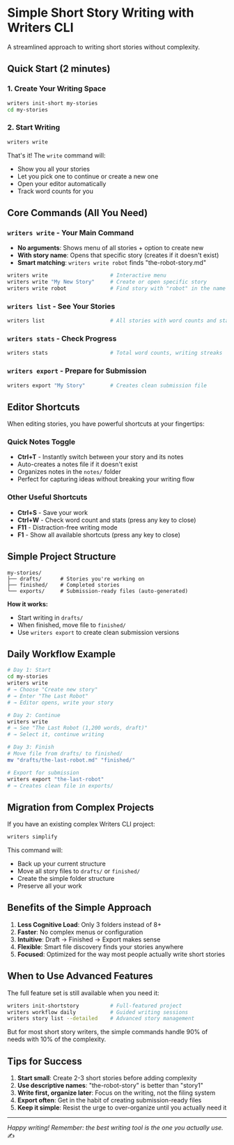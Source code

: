 # Simple Short Story Writing with Writers CLI

A streamlined approach to writing short stories without complexity.

## Quick Start (2 minutes)

### 1. Create Your Writing Space

```bash
writers init-short my-stories
cd my-stories
```

### 2. Start Writing

```bash
writers write
```

That's it! The `write` command will:

- Show you all your stories
- Let you pick one to continue or create a new one
- Open your editor automatically
- Track word counts for you

## Core Commands (All You Need)

### `writers write` - Your Main Command

- **No arguments**: Shows menu of all stories + option to create new
- **With story name**: Opens that specific story (creates if it doesn't exist)
- **Smart matching**: `writers write robot` finds "the-robot-story.md"

```bash
writers write                    # Interactive menu
writers write "My New Story"     # Create or open specific story
writers write robot              # Find story with "robot" in the name
```

### `writers list` - See Your Stories

```bash
writers list                     # All stories with word counts and status
```

### `writers stats` - Check Progress

```bash
writers stats                    # Total word counts, writing streaks
```

### `writers export` - Prepare for Submission

```bash
writers export "My Story"        # Creates clean submission file
```

## Editor Shortcuts

When editing stories, you have powerful shortcuts at your fingertips:

### Quick Notes Toggle

- **Ctrl+T** - Instantly switch between your story and its notes
- Auto-creates a notes file if it doesn't exist
- Organizes notes in the `notes/` folder
- Perfect for capturing ideas without breaking your writing flow

### Other Useful Shortcuts

- **Ctrl+S** - Save your work
- **Ctrl+W** - Check word count and stats (press any key to close)
- **F11** - Distraction-free writing mode
- **F1** - Show all available shortcuts (press any key to close)

## Simple Project Structure

```
my-stories/
├── drafts/      # Stories you're working on
├── finished/    # Completed stories
└── exports/     # Submission-ready files (auto-generated)
```

**How it works:**

- Start writing in `drafts/`
- When finished, move file to `finished/`
- Use `writers export` to create clean submission versions

## Daily Workflow Example

```bash
# Day 1: Start
cd my-stories
writers write
# → Choose "Create new story"
# → Enter "The Last Robot"
# → Editor opens, write your story

# Day 2: Continue
writers write
# → See "The Last Robot (1,200 words, draft)"
# → Select it, continue writing

# Day 3: Finish
# Move file from drafts/ to finished/
mv "drafts/the-last-robot.md" "finished/"

# Export for submission
writers export "the-last-robot"
# → Creates clean file in exports/
```

## Migration from Complex Projects

If you have an existing complex Writers CLI project:

```bash
writers simplify
```

This command will:

- Back up your current structure
- Move all story files to `drafts/` or `finished/`
- Create the simple folder structure
- Preserve all your work

## Benefits of the Simple Approach

1. **Less Cognitive Load**: Only 3 folders instead of 8+
2. **Faster**: No complex menus or configuration
3. **Intuitive**: Draft → Finished → Export makes sense
4. **Flexible**: Smart file discovery finds your stories anywhere
5. **Focused**: Optimized for the way most people actually write short stories

## When to Use Advanced Features

The full feature set is still available when you need it:

```bash
writers init-shortstory          # Full-featured project
writers workflow daily           # Guided writing sessions
writers story list --detailed    # Advanced story management
```

But for most short story writers, the simple commands handle 90% of needs with 10% of the complexity.

## Tips for Success

1. **Start small**: Create 2-3 short stories before adding complexity
2. **Use descriptive names**: "the-robot-story" is better than "story1"
3. **Write first, organize later**: Focus on the writing, not the filing system
4. **Export often**: Get in the habit of creating submission-ready files
5. **Keep it simple**: Resist the urge to over-organize until you actually need it

---

_Happy writing! Remember: the best writing tool is the one you actually use._ ✍️
